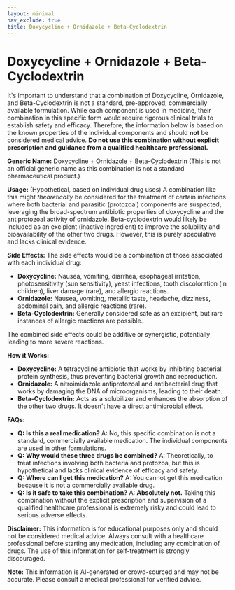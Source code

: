 ```yaml
---
layout: minimal
nav_exclude: true
title: Doxycycline + Ornidazole + Beta-Cyclodextrin
---
```


# Doxycycline + Ornidazole + Beta-Cyclodextrin

It's important to understand that a combination of Doxycycline, Ornidazole, and Beta-Cyclodextrin is not a standard, pre-approved, commercially available formulation.  While each component is used in medicine, their combination in this specific form would require rigorous clinical trials to establish safety and efficacy.  Therefore, the information below is based on the known properties of the individual components and should **not** be considered medical advice.  **Do not use this combination without explicit prescription and guidance from a qualified healthcare professional.**

**Generic Name:**  Doxycycline + Ornidazole + Beta-Cyclodextrin (This is not an official generic name as this combination is not a standard pharmaceutical product.)

**Usage:** (Hypothetical, based on individual drug uses)  A combination like this might *theoretically* be considered for the treatment of certain infections where both bacterial and parasitic (protozoal) components are suspected, leveraging the broad-spectrum antibiotic properties of doxycycline and the antiprotozoal activity of ornidazole. Beta-cyclodextrin would likely be included as an excipient (inactive ingredient) to improve the solubility and bioavailability of the other two drugs.  However, this is purely speculative and lacks clinical evidence.

**Side Effects:**  The side effects would be a combination of those associated with each individual drug:

* **Doxycycline:** Nausea, vomiting, diarrhea, esophageal irritation, photosensitivity (sun sensitivity), yeast infections, tooth discoloration (in children),  liver damage (rare), and allergic reactions.
* **Ornidazole:** Nausea, vomiting, metallic taste, headache, dizziness, abdominal pain, and allergic reactions (rare).
* **Beta-Cyclodextrin:** Generally considered safe as an excipient, but rare instances of allergic reactions are possible.

The combined side effects could be additive or synergistic, potentially leading to more severe reactions.

**How it Works:**

* **Doxycycline:**  A tetracycline antibiotic that works by inhibiting bacterial protein synthesis, thus preventing bacterial growth and reproduction.
* **Ornidazole:** A nitroimidazole antiprotozoal and antibacterial drug that works by damaging the DNA of microorganisms, leading to their death.
* **Beta-Cyclodextrin:**  Acts as a solubilizer and enhances the absorption of the other two drugs.  It doesn't have a direct antimicrobial effect.

**FAQs:**

* **Q: Is this a real medication?** A: No, this specific combination is not a standard, commercially available medication.  The individual components are used in other formulations.
* **Q: Why would these three drugs be combined?** A: Theoretically, to treat infections involving both bacteria and protozoa, but this is hypothetical and lacks clinical evidence of efficacy and safety.
* **Q: Where can I get this medication?** A: You cannot get this medication because it is not a commercially available drug.
* **Q: Is it safe to take this combination?** A: **Absolutely not.**  Taking this combination without the explicit prescription and supervision of a qualified healthcare professional is extremely risky and could lead to serious adverse effects.


**Disclaimer:** This information is for educational purposes only and should not be considered medical advice.  Always consult with a healthcare professional before starting any medication, including any combination of drugs.  The use of this information for self-treatment is strongly discouraged.


**Note:** This information is AI-generated or crowd-sourced and may not be accurate. Please consult a medical professional for verified advice.